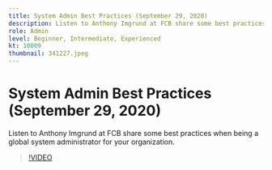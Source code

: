 ```yaml
---
title: System Admin Best Practices (September 29, 2020)
description: Listen to Anthony Imgrund at FCB share some best practices when being a global system administrator for your organization.
role: Admin
level: Beginner, Intermediate, Experienced
kt: 10009
thumbnail: 341227.jpeg
---
```


# System Admin Best Practices (September 29, 2020)

Listen to Anthony Imgrund at FCB share some best practices when being a global system administrator for your organization.

>[!VIDEO](https://video.tv.adobe.com/v/341227/?quality=12&learn=on)
